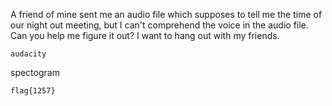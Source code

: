 A friend of mine sent me an audio file which supposes to tell me the time of our night out meeting, but I can't comprehend the voice in the audio file. Can you help me figure it out? I want to hang out with my friends.

```
audacity 
```

spectogram 

```
flag{1257}
```
